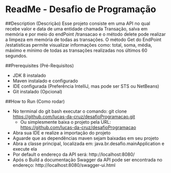 # ReadMe - Desafio de Programação 

##Description (Descrição)
Esse projeto consiste em uma API no qual recebe valor e data de uma entidade chamada Transação,
salva em memória e por meio do endPoint /transacao e o método delete pode realizar a limpeza em memória
de todas as transações. O método Get do EndPoint /estatisticas permite
visualizar informações como: total, soma, média, máximo e mínimo de todas as transações realizadas nos últimos 60 segundos.

##Prerequisites (Pré-Requisitos) 
* JDK 8 instalado
* Maven instalado e configurado
* IDE configurada (Preferência IntelliJ, mas pode ser STS ou NetBeans)
* Git instalado (Opcional)

##How to Run (Como rodar) 
* No terminal do git bash executar o comando: git clone https://github.com/lucas-da-cruz/desafioProgramacao.git
    * Ou simplesmente baixa o projeto pela URL: https://github.com/lucas-da-cruz/desafioProgramacao
* Abra sua IDE e realize a importação do projeto
* Aguarde que as dependências maven sejam baixadas em seu projeto
* Abra a classe principal, localizada em: java.br.desafio.mainApplication e execute ela
* Por default o endereço da API será: http://localhost:8080/
* Após o Build a documentação Swagger da API pode ser encontrada no endereço: http://localhost:8080/swagger-ui.html